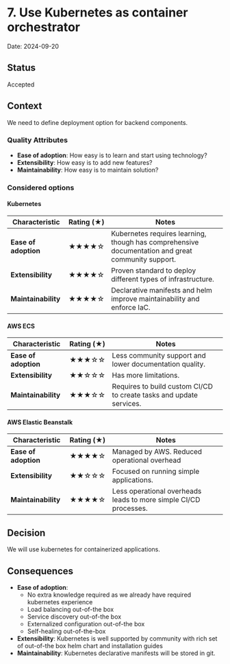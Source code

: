 # 7. Use Kubernetes as container orchestrator

Date: 2024-09-20

## Status

Accepted

## Context

We need to define deployment option for backend components.

### Quality Attributes

- **Ease of adoption**: How easy is to learn and start using technology?
- **Extensibility**: How easy is to add new features?
- **Maintainability**: How easy is to maintain solution?

### Considered options

#### Kubernetes

| Characteristic       | Rating (★) | Notes                                                                                             |
|----------------------|------------|---------------------------------------------------------------------------------------------------|
| **Ease of adoption** | ★★★★☆      | Kubernetes requires learning, though has comprehensive documentation and great community support. |
| **Extensibility**    | ★★★★☆      | Proven standard to deploy different types of infrastructure.                                      |
| **Maintainability**  | ★★★★☆      | Declarative manifests and helm improve maintainability and enforce IaC.                           |

#### AWS ECS

| Characteristic       | Rating (★) | Notes                                                               |
|----------------------|------------|---------------------------------------------------------------------|
| **Ease of adoption** | ★★★☆☆      | Less community support and lower documentation quality.             |
| **Extensibility**    | ★★☆☆☆      | Has more limitations.                                               |
| **Maintainability**  | ★★★☆☆      | Requires to build custom CI/CD to create tasks and update services. |

#### AWS Elastic Beanstalk

| Characteristic       | Rating (★) | Notes                                                            |
|----------------------|------------|------------------------------------------------------------------|
| **Ease of adoption** | ★★★★☆      | Managed by AWS. Reduced operational overhead                     |
| **Extensibility**    | ★★☆☆☆      | Focused on running simple applications.                          |
| **Maintainability**  | ★★★★☆      | Less operational overheads leads to more simple CI/CD processes. |

## Decision

We will use kubernetes for containerized applications.

## Consequences

- **Ease of adoption**: 
  - No extra knowledge required as we already have required kubernetes experience
  - Load balancing out-of-the box
  - Service discovery out-of-the box
  - Externalized configuration out-of-the box
  - Self-healing out-of-the-box
- **Extensibility**: Kubernetes is well supported by community with rich set of out-of-the box helm chart and
  installation guides
- **Maintainability**: Kubernetes declarative manifests will be stored in git.
